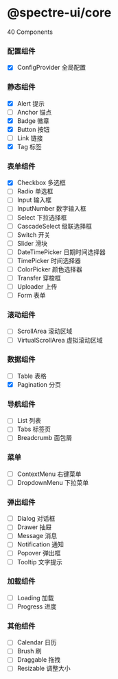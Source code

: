 # @spectre-ui/core

40 Components

### 配置组件

- [x] ConfigProvider 全局配置

### 静态组件

- [x] Alert 提示
- [ ] Anchor 锚点
- [x] Badge 徽章
- [x] Button 按钮
- [ ] Link 链接
- [x] Tag 标签

### 表单组件

- [x] Checkbox 多选框
- [ ] Radio 单选框
- [ ] Input 输入框
- [ ] InputNumber 数字输入框
- [ ] Select 下拉选择框
- [ ] CascadeSelect 级联选择框
- [ ] Switch 开关
- [ ] Slider 滑块
- [ ] DateTimePicker 日期时间选择器
- [ ] TimePicker 时间选择器
- [ ] ColorPicker 颜色选择器
- [ ] Transfer 穿梭框
- [ ] Uploader 上传
- [ ] Form 表单

### 滚动组件

- [ ] ScrollArea 滚动区域
- [ ] VirtualScrollArea 虚拟滚动区域

### 数据组件

- [ ] Table 表格
- [x] Pagination 分页

### 导航组件

- [ ] List 列表
- [ ] Tabs 标签页
- [ ] Breadcrumb 面包屑

### 菜单

- [ ] ContextMenu 右键菜单
- [ ] DropdownMenu 下拉菜单

### 弹出组件

- [ ] Dialog 对话框
- [ ] Drawer 抽屉
- [ ] Message 消息
- [ ] Notification 通知
- [ ] Popover 弹出框
- [ ] Tooltip 文字提示

### 加载组件

- [ ] Loading 加载
- [ ] Progress 进度

### 其他组件

- [ ] Calendar 日历
- [ ] Brush 刷
- [ ] Draggable 拖拽
- [ ] Resizable 调整大小
